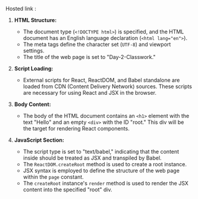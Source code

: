 Hosted link : 




1. **HTML Structure:**
   - The document type (`<!DOCTYPE html>`) is specified, and the HTML document has an English language declaration (`<html lang="en">`).
   - The meta tags define the character set (`UTF-8`) and viewport settings.
   - The title of the web page is set to "Day-2-Classwork."

2. **Script Loading:**
   - External scripts for React, ReactDOM, and Babel standalone are loaded from CDN (Content Delivery Network) sources. These scripts are necessary for using React and JSX in the browser.

3. **Body Content:**
   - The body of the HTML document contains an `<h1>` element with the text "Hello" and an empty `<div>` with the ID "root." This div will be the target for rendering React components.

4. **JavaScript Section:**
   - The script type is set to "text/babel," indicating that the content inside should be treated as JSX and transpiled by Babel.
   - The `ReactDOM.createRoot` method is used to create a root instance.
   - JSX syntax is employed to define the structure of the web page within the `page` constant.
   - The `createRoot` instance's `render` method is used to render the JSX content into the specified "root" div.
